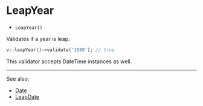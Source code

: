 # LeapYear

- `LeapYear()`

Validates if a year is leap.

```php
v::leapYear()->validate('1988'); // true
```

This validator accepts DateTime instances as well.

***
See also:

  * [Date](Date.md)
  * [LeapDate](LeapDate.md)
